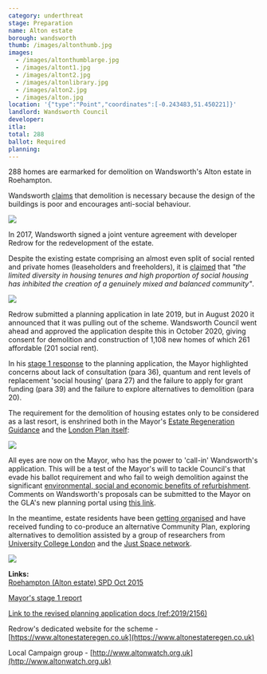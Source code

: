 ```yaml
---
category: underthreat
stage: Preparation
name: Alton estate 
borough: wandsworth
thumb: /images/altonthumb.jpg
images:
  - /images/altonthumblarge.jpg
  - /images/altont1.jpg
  - /images/altont2.jpg
  - /images/altonlibrary.jpg
  - /images/alton2.jpg
  - /images/alton.jpg
location: '{"type":"Point","coordinates":[-0.243483,51.450221]}'
landlord: Wandsworth Council
developer:
itla:
total: 288
ballot: Required
planning:
---
```

288 homes are earmarked for demolition on Wandsworth's Alton estate in Roehampton.

Wandsworth [claims](https://www.wandsworth.gov.uk/media/1627/roehampton_adopted_spd_oct_2015.pdf) that demolition is necessary because the design of the buildings is poor and encourages anti-social behaviour.

<img src="/images/altospd.png" class="img-thumbnail rounded img-fluid">

In 2017, Wandsworth signed a joint venture agreement with developer Redrow for the redevelopment of the estate.

Despite the existing estate comprising an almost even split of social rented and private homes (leaseholders and freeholders), it is [claimed](https://planning2.wandsworth.gov.uk/iam/IAMCache/5300271/5300271.pdf) that _"the limited diversity in housing tenures and high proportion of social housing has inhibited the creation of a genuinely mixed and balanced community"_.

<img src="/images/socialmix.png" class="img-fluid rounded img-thumbnail">

Redrow submitted a planning application in late 2019, but in August 2020 it announced that it was pulling out of the scheme. Wandsworth Council went ahead and approved the application despite this in October 2020, giving consent for demolition and construction of 1,108 new homes of which 261 affordable (201 social rent). 

In his [stage 1 response](https://www.london.gov.uk/sites/default/files/public%3A//public%3A//PAWS/media_id_471293///alton_estate_report.pdf) to the planning application, the Mayor highlighted concerns about lack of consultation (para 36), quantum and rent levels of replacement 'social housing' (para 27) and the failure to apply for grant funding (para 39) and the failure to explore alternatives to demolition (para 20).

The requirement for the demolition of housing estates only to be considered as a last resort, is enshrined both in the Mayor's [Estate Regeneration Guidance](https://www.london.gov.uk/sites/default/files/better-homes-for-local-people-the-mayors-good-practice-guide-to-estate-regeneration.pdf) and the [London Plan itself](https://www.london.gov.uk/sites/default/files/intend_to_publish_-_clean.pdf):

<img src="/images/londplanh8.png" class="img-fluid img-thumbnail rounded">

All eyes are now on the Mayor, who has the power to 'call-in' Wandsworth's application. This will be a test of the Mayor's will to tackle Council's that evade his ballot requirement and who fail to weigh demolition against the significant [environmental, social and economic benefits of refurbishment](http://estatewatch.london/refurbishment). Comments on Wandsworth's proposals can be submitted to the Mayor on the GLA's new planning portal using [this link](https://gla.force.com/pr/s/planning-application/a0i4J0000003TcJQAU/20194302s1?tabset-c2f3b=3).

In the meantime, estate residents have been [getting organised](https://twitter.com/AltonAction/status/1322956962439507971) and have received funding to co-produce an alternative Community Plan, exploring alternatives to demolition assisted by a group of researchers from [University College London](www.ucl.ac.uk) and the [Just Space network](www.justspace.org.uk).

<img src="/images/altonaction.png" class="img-fluid rounded img-thumbnail">


__Links:__  
[Roehampton (Alton estate) SPD Oct 2015](https://www.wandsworth.gov.uk/media/1627/roehampton_adopted_spd_oct_2015.pdf)

[Mayor's stage 1 report](https://www.london.gov.uk/what-we-do/planning/planning-applications-and-decisions/planning-application-search/alton-estate)

[Link to the revised planning application docs (ref:2019/2156)](https://planning1.wandsworth.gov.uk/Northgate/PlanningExplorer/Generic/StdDetails.aspx?PT=Planning%20Applications%20On-Line&TYPE=PL/PlanningPK.xml&PARAM0=977340&XSLT=/Northgate/PlanningExplorer/SiteFiles/Skins/Wandsworth/xslt/PL/PLDetails.xslt&FT=Planning%20Application%20Details&PUBLIC=Y&XMLSIDE=/Northgate/PlanningExplorer/SiteFiles/Skins/Wandsworth/Menus/PL.xml&DAURI=PLANNING)

Redrow's dedicated website for the scheme - [https://www.altonestateregen.co.uk](https://www.altonestateregen.co.uk)

Local Campaign group - [http://www.altonwatch.org.uk](http://www.altonwatch.org.uk)
